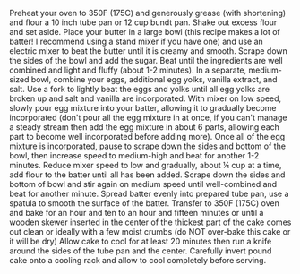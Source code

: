 Preheat your oven to 350F (175C) and generously grease (with shortening) and flour a 10 inch tube pan or 12 cup bundt pan. Shake out excess flour and set aside.
Place your butter in a large bowl (this recipe makes a lot of batter! I recommend using a stand mixer if you have one) and use an electric mixer to beat the butter until it is creamy and smooth.
Scrape down the sides of the bowl and add the sugar. Beat until the ingredients are well combined and light and fluffy (about 1-2 minutes).
In a separate, medium-sized bowl, combine your eggs, additional egg yolks, vanilla extract, and salt.
Use a fork to lightly beat the eggs and yolks until all egg yolks are broken up and salt and vanilla are incorporated.
With mixer on low speed, slowly pour egg mixture into your batter, allowing it to gradually become incorporated (don't pour all the egg mixture in at once, if you can't manage a steady stream then add the egg mixture in about 6 parts, allowing each part to become well incorporated before adding more). Once all of the egg mixture is incorporated, pause to scrape down the sides and bottom of the bowl, then increase speed to medium-high and beat for another 1-2 minutes.
Reduce mixer speed to low and gradually, about ¼ cup at a time, add flour to the batter until all has been added.
Scrape down the sides and bottom of bowl and stir again on medium speed until well-combined and beat for another minute.
Spread batter evenly into prepared tube pan, use a spatula to smooth the surface of the batter.
Transfer to 350F (175C) oven and bake for an hour and ten to an hour and fifteen  minutes or until a wooden skewer inserted in the center of the thickest part of the cake comes out clean or ideally with a few moist crumbs (do NOT over-bake this cake or it will be dry)
Allow cake to cool for at least 20 minutes then run a knife around the sides of the tube pan and the center.
Carefully invert pound cake onto a cooling rack and allow to cool completely before serving.